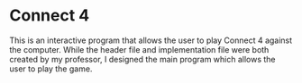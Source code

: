 # Connect 4

This is an interactive program that allows the user to play Connect 4 against the computer. While the header file and implementation file were both created by my professor, I designed the main program which allows the user to play the game.
